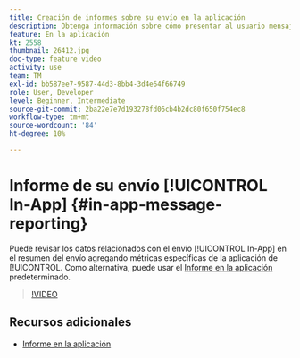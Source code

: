 ```yaml
---
title: Creación de informes sobre su envío en la aplicación
description: Obtenga información sobre cómo presentar al usuario mensajes en la aplicación contextualmente relevantes en respuesta al comportamiento de un cliente en tiempo real dentro de la aplicación móvil.
feature: En la aplicación
kt: 2558
thumbnail: 26412.jpg
doc-type: feature video
activity: use
team: TM
exl-id: bb587ee7-9587-44d3-8bb4-3d4e64f66749
role: User, Developer
level: Beginner, Intermediate
source-git-commit: 2ba22e7e7d193278fd06cb4b2dc80f650f754ec8
workflow-type: tm+mt
source-wordcount: '84'
ht-degree: 10%

---
```


# Informe de su envío [!UICONTROL In-App] {#in-app-message-reporting}

Puede revisar los datos relacionados con el envío [!UICONTROL In-App] en el resumen del envío agregando métricas específicas de la aplicación de [!UICONTROL. Como alternativa, puede usar el [Informe en la aplicación](https://experienceleague.adobe.com/docs/campaign-standard/using/reporting/list-of-reports/in-app-report.html?lang=en) predeterminado.

>[!VIDEO](https://video.tv.adobe.com/v/26412?quality=12)

## Recursos adicionales

* [Informe en la aplicación](https://experienceleague.adobe.com/docs/campaign-standard/using/reporting/list-of-reports/in-app-report.html?lang=en)
